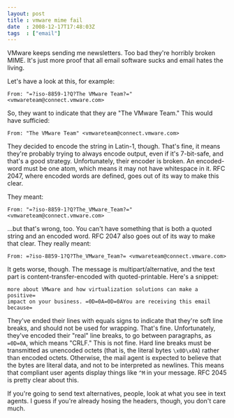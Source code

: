 ```yaml
---
layout: post
title : vmware mime fail
date  : 2008-12-17T17:48:03Z
tags  : ["email"]
---
```

VMware keeps sending me newsletters.  Too bad they're horribly broken MIME.
It's just more proof that all email software sucks and email hates the living.

Let's have a look at this, for example:

    From: "=?iso-8859-1?Q?The VMware Team?=" <vmwareteam@connect.vmware.com>

So, they want to indicate that they are "The VMware Team."  This would have
sufficied:

    From: "The VMware Team" <vmwareteam@connect.vmware.com>

They decided to encode the string in Latin-1, though.  That's fine, it means
they're probably trying to always encode output, even if it's 7-bit-safe, and
that's a good strategy.  Unfortunately, their encoder is broken.  An
encoded-word must be one atom, which means it may not have whitespace in it.
RFC 2047, where encoded words are defined, goes out of its way to make this
clear.

They meant:

    From: "=?iso-8859-1?Q?The_VMware_Team?=" <vmwareteam@connect.vmware.com>

...but that's wrong, too.  You can't have something that is both a quoted
string and an encoded word.  RFC 2047 also goes out of its way to make that
clear.  They really meant:

    From: =?iso-8859-1?Q?The_VMware_Team?= <vmwareteam@connect.vmware.com>

It gets worse, though.  The message is multipart/alternative, and the text part
is content-transfer-encoded with quoted-printable.  Here's a snippet:

    more about VMware and how virtualization solutions can make a positive=
    impact on your business. =0D=0A=0D=0AYou are receiving this email because=

They've ended their lines with equals signs to indicate that they're soft line
breaks, and should not be used for wrapping.  That's fine.  Unfortunately,
they've encoded their "real" line breaks, to go between paragraphs, as
`=0D=0A`, which means "CRLF."  This is not fine.  Hard line breaks must be
transmitted as unencoded octets (that is, the literal bytes `\x0D\x0A`) rather
than encoded octets.  Otherwise, the mail agent is expected to believe that the
bytes are literal data, and not to be interpreted as newlines.  This means that
compliant user agents display things like `^M` in your message.  RFC 2045 is pretty clear about this.

If you're going to send text alternatives, people, look at what you see in text
agents.  I guess if you're already hosing the headers, though, you don't care
much.

